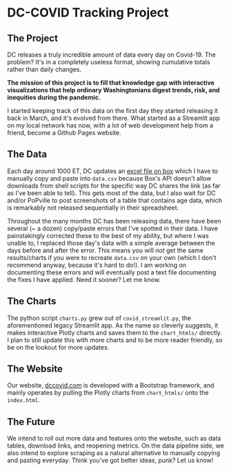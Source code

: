 # DC-COVID Tracking Project
## The Project
DC releases a truly incredible amount of data every day on Covid-19. The problem? It's in a completely useless format, showing cumulative totals rather than daily changes. 

**The mission of this project is to fill that knowledge gap with interactive visualizations that help ordinary Washingtonians digest trends, risk, and inequities during the pandemic.**

I started keeping track of this data on the first day they started releasing it back in March, and it's evolved from there. What started as a Streamlit app on my local network has now, with a lot of web development help from a friend, become a Github Pages website.

## The Data
Each day around 1000 ET, DC updates an [excel file on box](https://dcgov.app.box.com/v/DCHealthStatisticsData) which I have to manually copy and paste into `data.csv` because Box's API doesn't allow downloads from shell scripts for the specific way DC shares the link (as far as I've been able to tell). This gets most of the data, but I also wait for DC and/or PoPville to post screenshots of a table that contains age data, which is remarkably not released sequentially in their spreadsheet.

Throughout the many months DC has been releasing data, there have been several (~ a dozen) copy/paste errors that I've spotted in their data. I have painstakingly corrected these to the best of my ability, but where I was unable to, I replaced those day's data with a simple average between the days before and after the error. This means you will *not* get the same results/charts if you were to recreate `data.csv` on your own (which I don't recommend anyway, because it's hard to do!). I am working on documenting these errors and will eventually post a text file documenting the fixes I have applied. Need it sooner? Let me know.

## The Charts
The python script `charts.py` grew out of `covid_streamlit.py`, the aforementioned legacy Streamlit app. As the name so cleverly suggests, it makes interactive Plotly charts and saves them to the `chart_htmls/` directly. I plan to still update this with more charts and to be more reader friendly, so be on the lookout for more updates.

## The Website
Our website, [dccovid.com](dccovid.com) is developed with a Bootstrap framework, and mainly operates by pulling the Plotly charts from `chart_htmls/` onto the `index.html`. 

## The Future
We intend to roll out more data and features onto the website, such as data tables, download links, and reopening metrics. On the data pipeline side, we also intend to explore scraping as a natural alternative to manually copying and pasting everyday. Think you've got better ideas, punk? Let us know!
